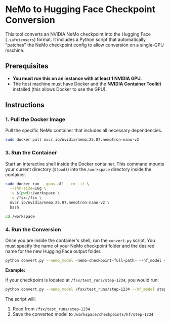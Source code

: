# NeMo to Hugging Face Checkpoint Conversion

This tool converts an NVIDIA NeMo checkpoint into the Hugging Face (`.safetensors`) format. It includes a Python script that automatically "patches" the NeMo checkpoint config to allow conversion on a single-GPU machine.

## Prerequisites

- **You must run this on an instance with at least 1 NVIDIA GPU.**
- The host machine must have Docker and the **NVIDIA Container Toolkit** installed (this allows Docker to use the GPU).

## Instructions

### 1. Pull the Docker Image

Pull the specific NeMo container that includes all necessary dependencies.

```bash
sudo docker pull nvcr.io/nvidia/nemo:25.07.nemotron-nano-v2
```

### 3. Run the Container

Start an interactive shell inside the Docker container. This command mounts your current directory (`$(pwd)`) into the `/workspace` directory inside the container.

```bash
sudo docker run --gpus all --rm -it \
  --shm-size=16g \
  -v $(pwd):/workspace \
  -v /fsx:/fsx \
  nvcr.io/nvidia/nemo:25.07.nemotron-nano-v2 \
  bash

cd /workspace
 ```

### 4. Run the Conversion

Once you are inside the container's shell, run the `convert.py` script. You must specify the name of your NeMo checkpoint folder and the desired name for the new Hugging Face output folder.

```bash
python convert.py --nemo_model <nemo-checkpoint-full-path> --hf_model <hf-checkpoint-name>
```

**Example:**

If your checkpoint is located at `/fsx/test_runs/step-1234`, you would run:

```bash
python convert.py --nemo_model /fsx/test_runs/step-1234 --hf_model step-1234
```

The script will:
1. Read from `/fsx/test_runs/step-1234`
2. Save the converted model to `/workspace/checkpoints/hf/step-1234`